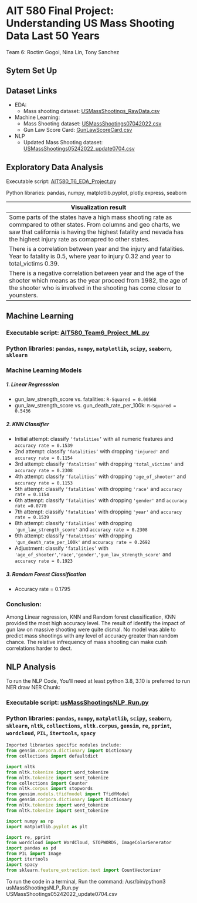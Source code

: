 # AIT 580 Final Project:<br/>Understanding US Mass Shooting Data Last 50 Years
  Team 6: Roctim Gogoi, Nina Lin, Tony Sanchez
## Sytem Set Up

## Dataset Links
* EDA:
   - Mass shooting dataset: [USMassShootings_RawData.csv](https://github.com/linxiuyun93/AIT580_Team6_Final-Project/blob/main/EDA/USMassShootings_RawData.csv) 
* Machine Learning: 
   - Mass Shooting dataset: [USMassShootings07042022.csv](https://github.com/linxiuyun93/AIT580_Team6_Final-Project/blob/main/USMassShootings07042022.csv)
   - Gun Law Score Card: [GunLawScoreCard.csv](https://github.com/linxiuyun93/AIT580_Team6_Final-Project/blob/main/GunLawScoreCard.csv)
* NLP
   - Updated Mass Shooting dataset: [USMassShootings05242022_update0704.csv](https://github.com/linxiuyun93/AIT580_Team6_Final-Project/blob/main/NLP/USMassShootings05242022_update0704.csv) 

## Exploratory Data Analysis
Executable script: [AIT580_T6_EDA_Project.py](https://github.com/linxiuyun93/AIT580_Team6_Final-Project/blob/main/NLP/USMassShootings_RawData.csv)  

Python libraries: pandas, numpy, matplotlib.pyplot, plotly.express, seaborn

|Visualization result|
|---------------------|
|Some parts of the states have a high mass shooting rate as commpared to other states. From columns and geo charts, we saw that california is having the highest fatality and nevada has the highest injury rate as comapred to other states.|
|There is a correlation between year and the injury and fatalities. Year to fatality is 0.5, where year to injury 0.32 and year to total_victims 0.39.|
|There is a negative correlation between year and the age of the shooter which means as the year proceed from 1982, the age of the shooter who is involved in the shooting has come closer to younsters.|


## Machine Learning
 
### Executable script: [AIT580_Team6_Project_ML.py](https://github.com/linxiuyun93/AIT580_Team6_Final-Project/blob/main/ML/AIT580_Team6_Project_ML.py)

### Python libraries: `pandas`, `numpy`, `matplotlib`, `scipy`, `seaborn`, `sklearn`

### Machine Learning Models
##### 1.  Linear Regresssion
  - gun_law_strength_score vs. fatalities: `R-Squared = 0.00568`
  - gun_law_strength_score vs. gun_death_rate_per_100k: `R-Squared = 0.5436`
##### 2.  KNN Classifier
  - Initial attempt: classify `‘fatalities’` with all numeric features and `accuracy rate = 0.1539`
  - 2nd attempt: classify `‘fatalities’` with dropping `'injured'` and `accuracy rate = 0.1154`
  - 3rd attempt: classify `‘fatalities’` with dropping `'total_victims'` and `accuracy rate = 0.2308`
  - 4th attempt: classify `‘fatalities’` with dropping `'age_of_shooter'` and `accuracy rate = 0.1153`
  - 5th attempt: classify `‘fatalities’` with dropping `'race'` and `accuracy rate = 0.1154`
  - 6th attempt: classify `‘fatalities’` with dropping `'gender'` and `accuracy rate =0.0770 `
  - 7th attempt: classify `‘fatalities’` with dropping `'year'` and `accuracy rate = 0.1539`
  - 8th attempt: classify `‘fatalities’` with dropping `'gun_law_strength_score'` and `accuracy rate = 0.2308`
  - 9th attempt: classify `‘fatalities’` with dropping `'gun_death_rate_per_100k'` and `accuracy rate = 0.2692`
  - Adjustment: classify `‘fatalities’` with `'age_of_shooter'`,`'race'`,`'gender'`,`'gun_law_strength_score'` and `accuracy rate = 0.1923`

##### 3. Random Forest Classification
  - Accuracy rate = 0.1795

### Conclusion: 
Among Linear regression, KNN and Random forest classification, KNN provided the most high accuracy level. The result of identify the impact of gun law on massive shooting were quite dismal. No model was able to predict mass shootings with any level of accuracy greater than random chance. The relative infrequency of mass shooting can make cush correlations harder to dect. 



## NLP Analysis

To run the NLP Code, You'll need at least python 3.8, 3.10 is preferred to run NER draw NER Chunk:

### Executable script: [usMassShootingsNLP_Run.py](https://github.com/linxiuyun93/AIT580_Team6_Final-Project/blob/main/NLP/usMassShootingsNLP_Run.py) 

### Python libraries: `pandas`, `numpy`, `matplotlib`, `scipy`, `seaborn`, `sklearn`, `nltk`, `collections`, `nltk.corpus`, `gensim`, `re`, `pprint`, `wordcloud`, `PIL`, `itertools`, `spacy` 

```javascript
Imported libraries specific modules include:
from gensim.corpora.dictionary import Dictionary
from collections import defaultdict

import nltk
from nltk.tokenize import word_tokenize
from nltk.tokenize import sent_tokenize
from collections import Counter
from nltk.corpus import stopwords
from gensim.models.tfidfmodel import TfidfModel
from gensim.corpora.dictionary import Dictionary
from nltk.tokenize import word_tokenize
from nltk.tokenize import sent_tokenize

import numpy as np
import matplotlib.pyplot as plt

import re, pprint
from wordcloud import WordCloud, STOPWORDS, ImageColorGenerator
import pandas as pd
from PIL import Image
import itertools
import spacy
from sklearn.feature_extraction.text import CountVectorizer
```



To run the code in a terminal, Run the command:
/usr/bin/python3 usMassShootingsNLP_Run.py USMassShootings05242022_update0704.csv

